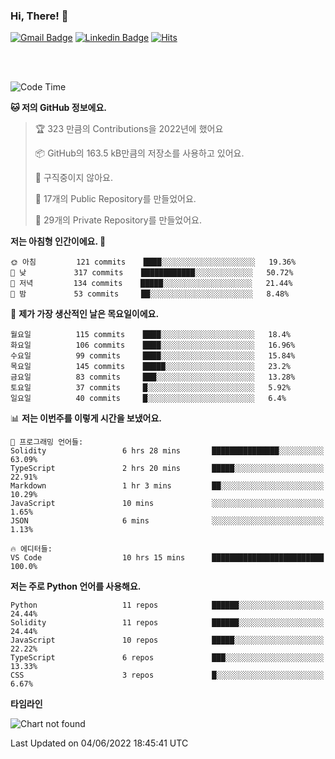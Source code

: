 ### Hi, There! 👋


[![Gmail Badge](https://img.shields.io/badge/-725psh@gmail.com-c14438?style=flat&logo=Gmail&logoColor=white&link=mailto:725psh@gmail.com)](mailto:725psh@gmail.com) 
[![Linkedin Badge](https://img.shields.io/badge/-soohanpark-0072b1?style=flat&logo=Linkedin&logoColor=white&link=https://www.linkedin.com/in/soohanpark/)](https://www.linkedin.com/in/soohanpark/) 
[![Hits](https://hits.seeyoufarm.com/api/count/incr/badge.svg?url=https%3A%2F%2Fgithub.com%2FSoohan-Park&count_bg=%23000000&title_bg=%23828282&icon=gradle.svg&icon_color=%23FFFFFF&title=Visited&edge_flat=false)](https://hits.seeyoufarm.com)  

<br />
<br />

<!--START_SECTION:waka-->
![Code Time](http://img.shields.io/badge/Code%20Time-0%20secs-blue)

**🐱 저의 GitHub 정보에요.** 

> 🏆 323 만큼의 Contributions을 2022년에 했어요
 > 
> 📦 GitHub의 163.5 kB만큼의 저장소를 사용하고 있어요. 
 > 
> 🚫 구직중이지 않아요.
 > 
> 📜 17개의 Public Repository를 만들었어요. 
 > 
> 🔑 29개의 Private Repository를 만들었어요.  
 > 
**저는 아침형 인간이에요. 🐤** 

```text
🌞 아침         121 commits    ████░░░░░░░░░░░░░░░░░░░░░   19.36% 
🌆 낮　         317 commits    ████████████░░░░░░░░░░░░░   50.72% 
🌃 저녁         134 commits    █████░░░░░░░░░░░░░░░░░░░░   21.44% 
🌙 밤　         53 commits     ██░░░░░░░░░░░░░░░░░░░░░░░   8.48%

```
📅 **제가 가장 생산적인 날은 목요일이에요.** 

```text
월요일          115 commits    ████░░░░░░░░░░░░░░░░░░░░░   18.4% 
화요일          106 commits    ████░░░░░░░░░░░░░░░░░░░░░   16.96% 
수요일          99 commits     ████░░░░░░░░░░░░░░░░░░░░░   15.84% 
목요일          145 commits    █████░░░░░░░░░░░░░░░░░░░░   23.2% 
금요일          83 commits     ███░░░░░░░░░░░░░░░░░░░░░░   13.28% 
토요일          37 commits     █░░░░░░░░░░░░░░░░░░░░░░░░   5.92% 
일요일          40 commits     █░░░░░░░░░░░░░░░░░░░░░░░░   6.4%

```


📊 **저는 이번주를 이렇게 시간을 보냈어요.** 

```text
💬 프로그래밍 언어들: 
Solidity                 6 hrs 28 mins       ███████████████░░░░░░░░░░   63.09% 
TypeScript               2 hrs 20 mins       █████░░░░░░░░░░░░░░░░░░░░   22.91% 
Markdown                 1 hr 3 mins         ██░░░░░░░░░░░░░░░░░░░░░░░   10.29% 
JavaScript               10 mins             ░░░░░░░░░░░░░░░░░░░░░░░░░   1.65% 
JSON                     6 mins              ░░░░░░░░░░░░░░░░░░░░░░░░░   1.13%

🔥 에디터들: 
VS Code                  10 hrs 15 mins      █████████████████████████   100.0%

```

**저는 주로 Python 언어를 사용해요.** 

```text
Python                   11 repos            ██████░░░░░░░░░░░░░░░░░░░   24.44% 
Solidity                 11 repos            ██████░░░░░░░░░░░░░░░░░░░   24.44% 
JavaScript               10 repos            █████░░░░░░░░░░░░░░░░░░░░   22.22% 
TypeScript               6 repos             ███░░░░░░░░░░░░░░░░░░░░░░   13.33% 
CSS                      3 repos             █░░░░░░░░░░░░░░░░░░░░░░░░   6.67%

```


**타임라인**

![Chart not found](https://raw.githubusercontent.com/Soohan-Park/Soohan-Park/master/charts/bar_graph.png) 


 Last Updated on 04/06/2022 18:45:41 UTC
<!--END_SECTION:waka-->
